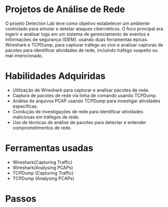 #  Projetos de Análise de Rede
O projeto Detection Lab teve como objetivo estabelecer um ambiente controlado para simular e detetar ataques cibernéticos. O foco principal era ingerir e analisar logs em um sistema de gerenciamento de eventos e informações de segurança (SIEM).
usando duas ferramentas épicas. Wireshark e TCPDump, para capturar tráfego ao vivo e analisar capturas de pacotes para identificar atividades de rede, incluindo tráfego suspeito ou mal-intencionado.

# Habilidades Adquiridas
- Utilização de Wireshark para capturar e analisar pacotes de rede.
- Captura de pacotes de rede via linha de comando usando TCPDump.
- Análise de arquivos PCAP usando TCPDump para investigar atividades específicas.
- Condução de investigações de rede para identificar atividades maliciosas em tráfegos de rede.
- Uso de técnicas de análise de pacotes para detectar e entender comprometimentos de rede.



# Ferramentas usadas
- Wireshark(Capturing Traffic)
- Wireshark(Analysing PCAPs)
- TCPDump (Capturing Traffic)
- TCPDump (Analysing PCAPs)

# Passos





